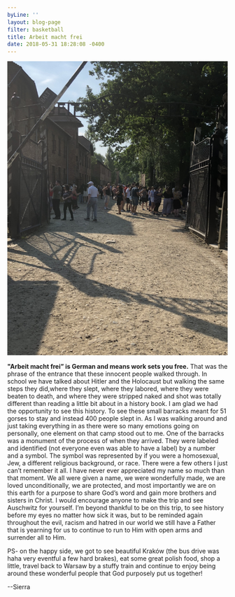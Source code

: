 ```yaml
---
byLine: ''
layout: blog-page
filter: basketball
title: Arbeit macht frei
date: 2018-05-31 18:28:08 -0400
---
```

**![](/uploads/2018/05/31/IMG_0160.jpg)**

**"Arbeit macht frei” is German and means work sets you free.** That was the phrase of the entrance that these innocent people walked through. In school we have talked about Hitler and the Holocaust but walking the same steps they did,where they slept, where they labored, where they were beaten to death, and where they were stripped naked and shot was totally different than reading a little bit about in a history book. I am glad we had the opportunity to see this history. To see these small barracks meant for 51 gorses to stay and instead 400 people slept in. As I was walking around and just taking everything in as there were so many emotions going on personally, one element on that camp stood out to me. One of the barracks was a monument of the process of when they arrived. They were labeled and identified (not everyone even was able to have a label) by a number and a symbol. The symbol was represented by if you were a homosexual, Jew, a different religious background, or race. There were a few others I just can’t remember it all. I have never ever appreciated my name so much than that moment. We all were given a name, we were wonderfully made, we are loved unconditionally, we are protected, and most importantly we are on this earth for a purpose to share God’s word and gain more brothers and sisters in Christ. I would encourage anyone to make the trip and see Auschwitz for yourself. I’m beyond thankful to be on this trip, to see history before my eyes no matter how sick it was, but to be reminded again throughout the evil, racism and hatred in our world we still have a Father that is yearning for us to continue to run to Him with open arms and surrender all to Him.

PS- on the happy side, we got to see beautiful Kraków (the bus drive was haha very eventful a few hard brakes), eat some great polish food, shop a little, travel back to Warsaw by a stuffy train and continue to enjoy being around these wonderful people that God purposely put us together!

--Sierra
